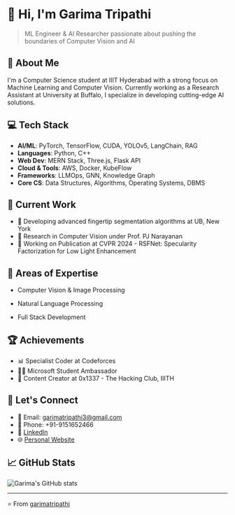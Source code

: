 # 👋 Hi, I'm Garima Tripathi

> ML Engineer & AI Researcher passionate about pushing the boundaries of Computer Vision and AI

## 🚀 About Me
I'm a Computer Science student at IIIT Hyderabad with a strong focus on Machine Learning and Computer Vision. Currently working as a Research Assistant at University at Buffalo, I specialize in developing cutting-edge AI solutions.

## 💻 Tech Stack
- **AI/ML**: PyTorch, TensorFlow, CUDA, YOLOv5, LangChain, RAG
- **Languages**: Python, C++
- **Web Dev**: MERN Stack, Three.js, Flask API
- **Cloud & Tools**: AWS, Docker, KubeFlow
- **Frameworks**: LLMOps, GNN, Knowledge Graph
- **Core CS**: Data Structures, Algorithms, Operating Systems, DBMS

## 🔭 Current Work
- 🌟 Developing advanced fingertip segmentation algorithms at UB, New York
- 🧠 Research in Computer Vision under Prof. PJ Narayanan
- 📝 Working on Publication at CVPR 2024 - RSFNet: Specularity Factorization for Low Light Enhancement
<!-- 
## 🎯 Featured Projects
- 🤖 [AI-Powered Cold Email Generator](project-link) - LangChain & RAG based personalized outreach system
- 🥔 [Potato Disease Classification](project-link) - End-to-end ML system with 99% accuracy
- 👁️ [Object Segmentation System](project-link) - Advanced Video Object Segmentation research -->

## 🌱 Areas of Expertise
- Computer Vision & Image Processing
<!-- - Deep Learning & Neural Networks -->
- Natural Language Processing
<!-- - Real-time AI Systems -->
- Full Stack Development

## 🏆 Achievements
- 📊 Specialist Coder at Codeforces
- 👨‍💻 Microsoft Student Ambassador
- 🔐 Content Creator at 0x1337 - The Hacking Club, IIITH

## 🤝 Let's Connect
- 📧 Email: garimatripathi3@gmail.com
- 📱 Phone: +91-9151652466
- 💼 [LinkedIn](garimatripathi)
- 🌐 [Personal Website](garimatripathi)

## 📈 GitHub Stats
![Garima's GitHub stats](https://github-readme-stats.vercel.app/api?username=garimatripathi&show_icons=true&theme=radical)

---
⭐️ From [garimatripathi](https://github.com/garimatripathi)

